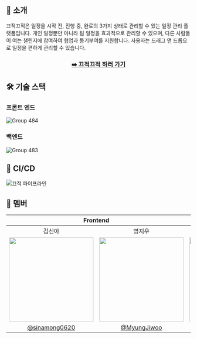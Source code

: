 ## 🔔 소개

끄적끄적은 일정을 시작 전, 진행 중, 완료의 3가지 상태로 관리할 수 있는 일정 관리 플랫폼입니다. 개인 일정뿐만 아니라 팀 일정을 효과적으로 관리할 수 있으며, 다른 사람들이 여는 챌린지에 참여하여 협업과 동기부여를 지원합니다. 사용자는 드래그 앤 드롭으로 일정을 편하게 관리할 수 있습니다.

<div align="center">

### [➡️ 끄적끄적 하러 가기](https://kkeujeok-kkeujeok.vercel.app/login)

</div>

## 🛠 기술 스택

### 프론트 엔드
![Group 484](https://github.com/user-attachments/assets/703dacf8-bc0f-4bad-8e1b-195f10ac2c0d)

### 백엔드
![Group 483](https://github.com/user-attachments/assets/07ffd45e-59f6-458e-8c25-98b97b7e9eea)


## 🔁 CI/CD
![끄적 파이프라인](https://github.com/user-attachments/assets/1588b93c-7f24-4dfd-9449-6f58edeb6a84)

## 👏 멤버

<table>
<thead>
  <tr>
    <th colspan="2">Frontend</th>
    <th colspan="3">Backend</th>
  </tr>
</thead>
<tbody>
  <tr>
    <td align="center">김신아</td>
    <td align="center">명지우</td>
    <td align="center">김동균</td>
    <td align="center">최기웅</td>
    <td align="center">최인호</td>

  </tr>
  <tr>
    <td>
      <a href="https://github.com/sinamong0620">
        <img src="https://github.com/sinamong0620.png" style="width:230px"/>
      </a>
    </td>
    <td>
      <a href="https://github.com/MyungJiwoo">
        <img src="https://github.com/MyungJiwoo.png" style="width:230px"/>
      </a>
    </td>
    <td>
      <a href="https://github.com/dongkyun0713">
        <img src="https://github.com/dongkyun0713.png" style="width:230px"/>
      </a>
    </td>
    <td>
      <a href="https://github.com/giwoong01">
        <img src="https://github.com/giwoong01.png" style="width:230px"/>
      </a>
    </td>
    <td>
      <a href="https://github.com/inhooo00">
        <img src="https://github.com/inhooo00.png" style="width:230px"/>
      </a>
    </td>
  </tr>
  <tr>
    <td align="center"><a href="https://github.com/sinamong0620">@sinamong0620</a></td>
    <td align="center"><a href="https://github.com/MyungJiwoo">@MyungJiwoo</a></td>
    <td align="center"><a href="https://github.com/dongkyun0713">@dongkyun0713</a></td>
    <td align="center"><a href="https://github.com/giwoong01">@giwoong01</a></td>
    <td align="center"><a href="https://github.com/inhooo00">@inhooo00</a></td>
  </tr>
</tbody>
</table>

